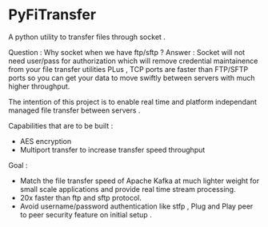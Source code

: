 # PyFiTransfer
A python utility to transfer files through socket . 

Question : Why socket when we have ftp/sftp ? 
Answer : Socket will not need user/pass for authorization which will remove credential maintainence from your file transfer utilities 
PLus , TCP ports are faster than FTP/SFTP ports so you can get your data to move swiftly between servers with much higher throughput.

The intention of this project is to enable real time and platform independant managed file transfer between servers .

Capabilities that are to be built :
- AES encryption
- Multiport transfer to increase transfer speed throughput 

Goal :
- Match the file transfer speed of Apache Kafka at much lighter weight for small scale applications and provide real time stream processing. 
- 20x faster than ftp and sftp protocol.
- Avoid username/password authentication like stfp , Plug and Play peer to peer security feature on initial setup .
